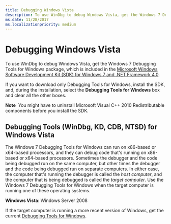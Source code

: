 ```yaml
---
title: Debugging Windows Vista
description: To use WinDbg to debug Windows Vista, get the Windows 7 Debugging Tools for Windows package, which is included in the SDK for Windows 7.
ms.date: 11/28/2017
ms.localizationpriority: medium
---
```


# Debugging Windows Vista


To use WinDbg to debug Windows Vista, get the Windows 7 Debugging Tools for Windows package, which is included in the [Microsoft Windows Software Development Kit (SDK) for Windows 7 and .NET Framework 4.0](https://www.microsoft.com/download/details.aspx?id=8279).

If you want to download only Debugging Tools for Windows, install the SDK, and, during the installation, select the **Debugging Tools for Windows** box and clear all the other boxes.

**Note**  You might have to uninstall Microsoft Visual C++ 2010 Redistributable components before you install the SDK.

 

## <span id="DEBUGGING_TOOLS__WINDBG__KD__CDB__NTSD__FOR_WINDOWS_WINDOWS_VISTA"></span>Debugging Tools (WinDbg, KD, CDB, NTSD) for Windows Vista


The Windows 7 Debugging Tools for Windows can run on x86-based or x64-based processors, and they can debug code that's running on x86-based or x64-based processors. Sometimes the debugger and the code being debugged run on the same computer, but other times the debugger and the code being debugged run on separate computers. In either case, the computer that's running the debugger is called the *host computer*, and the computer that is being debugged is called the *target computer*. Use the Windows 7 Debugging Tools for Windows when the target computer is running one of these operating systems.

**Windows Vista**: Windows Server 2008

 

If the target computer is running a more recent version of Windows, get the current [Debugging Tools for Windows](index.md).


 

 





